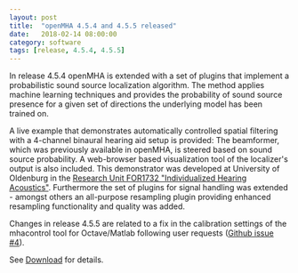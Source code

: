 ```yaml
---
layout: post
title:  "openMHA 4.5.4 and 4.5.5 released"
date:   2018-02-14 08:00:00
category: software
tags: [release, 4.5.4, 4.5.5]
---
```


In release 4.5.4 openMHA is extended with a set of plugins that implement a probabilistic sound source localization algorithm. The method applies machine learning techniques and provides the probability of sound source presence for a given set of directions the underlying model has been trained on.

A live example that demonstrates automatically controlled spatial filtering with a 4-channel binaural hearing aid setup is provided: The beamformer, which was previously available in openMHA, is steered based on sound source probability. A web-browser based visualization tool of the localizer's output is also included. This demonstrator was developed at University of Oldenburg in the [Research Unit FOR1732 "Individualized Hearing Acoustics"](https://www.uni-oldenburg.de/en/for-1732/).
Furthermore the set of plugins for signal handling was extended - amongst others an all-purpose resampling plugin providing enhanced resampling functionality and quality was added.

Changes in release 4.5.5 are related to a fix in the calibration settings of the mhacontrol tool for Octave/Matlab following user requests ([Github issue #4](https://github.com/HoerTech-gGmbH/openMHA/issues/4)).

See [Download](/download) for details.
